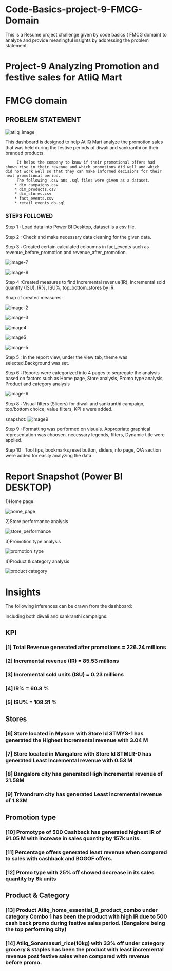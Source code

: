# Code-Basics-project-9-FMCG-Domain
This is a Resume project challenge given by code basics ( FMCG domain) to analyze and provide meaningful insights by addressing the problem statement.
# Project-9 Analyzing Promotion and festive sales for AtliQ Mart

# FMCG domain

## PROBLEM STATEMENT

 ![atliq_image](https://github.com/prithvipai32/Code-Basics-project-9-FMCG-Domain/assets/160827333/99eea682-0bf7-4d1e-9297-d38f48285964)


This dashboard is designed to help AtliQ Mart analyze the promotion sales that was held during the festive periods of diwali and sankranthi on their branded products.

         It helps the company to know if their promotional offers had shown rise in their revenue and which promotions did well and which did not work well so that they can make informed decisions for their next promotional period.
         The following .csv ans .sql files were given as a dataset.
        * dim_campaigns.csv
        * dim_products.csv
        * dim_stores.csv
        * fact_events.csv
        * retail_events_db.sql

### STEPS FOLLOWED 

Step 1 : Load data into Power BI Desktop, dataset is a csv file.

Step 2 : Check and make necessary data cleaning for the given data.

Step 3 : Created certain calculated coloumns in fact_events such as revenue_before_promotion and revenue_after_promotion.

![image-7](https://github.com/prithvipai32/Code-Basics-project-9-FMCG-Domain/assets/160827333/90d324fe-fc5a-4910-8a73-abf9e95eff31)

![image-8](https://github.com/prithvipai32/Code-Basics-project-9-FMCG-Domain/assets/160827333/69c2786a-6be7-4eaf-900a-409406f06679)

 Step 4 :Created measures to find Incremental revenue(IR), Incremental sold quantity (ISU), IR%, ISU%, top_bottom_stores by IR.

 Snap of created measures:

 ![image-2](https://github.com/prithvipai32/Code-Basics-project-9-FMCG-Domain/assets/160827333/5636babc-5490-4414-962e-2fc60e5619b6)

 ![image-3](https://github.com/prithvipai32/Code-Basics-project-9-FMCG-Domain/assets/160827333/fc8ae36e-e958-4137-8333-aebf2d7af7f6)

![image4](https://github.com/prithvipai32/Code-Basics-project-9-FMCG-Domain/assets/160827333/fe91aa48-baac-4f9f-8586-1ad8b2e2fc8a)

 ![image5](https://github.com/prithvipai32/Code-Basics-project-9-FMCG-Domain/assets/160827333/6a2b5627-a2bf-493e-84c2-095ea436544f)

 ![image-5](https://github.com/prithvipai32/Code-Basics-project-9-FMCG-Domain/assets/160827333/8eb6bddc-1ffd-4125-8ba4-cb40ebe698b6)

Step 5 : In the report view, under the view tab, theme was selected.Background was set.

 Step 6 : Reports were categorized into 4 pages to segregate the analysis based on factors such as Home page, Store analysis, Promo type analysis, Product and category analysis 

 ![image-6](https://github.com/prithvipai32/Code-Basics-project-9-FMCG-Domain/assets/160827333/92e40ea7-c487-4226-8fe3-f6117bc1bafe)


 Step 8 : Visual filters (Slicers) for diwali and sankranthi campaign, top/bottom choice, value filters, KPI's were added.

snapshot:
 ![image9](https://github.com/prithvipai32/Code-Basics-project-9-FMCG-Domain/assets/160827333/59efa51d-54b9-4bcc-a48c-e59f8270d515)

Step 9 : Formatting was performed on visuals. Appropriate graphical representation was choosen. necessary legends, filters, Dynamic title were applied.

 Step 10 : Tool tips, bookmarks,reset button, sliders,info page, Q/A section were added for easily analyzing the data.
 
 # Report Snapshot (Power BI DESKTOP)

 1)Home page

![home_page](https://github.com/prithvipai32/Code-Basics-project-9-FMCG-Domain/assets/160827333/78d6107e-7581-45ff-9df4-9f478ea3940d)

 2)Store performance analysis

 ![store_performance](https://github.com/prithvipai32/Code-Basics-project-9-FMCG-Domain/assets/160827333/7c2c80ef-b523-45eb-af8a-db60c348e62f)

3)Promotion type analysis

![promotion_type](https://github.com/prithvipai32/Code-Basics-project-9-FMCG-Domain/assets/160827333/30ebe657-fe48-4a95-a0eb-264e0fe870f0)

4)Product & category analysis

![product category](https://github.com/prithvipai32/Code-Basics-project-9-FMCG-Domain/assets/160827333/f7b2b44a-f797-45b5-a1cb-be5099065081)

# Insights

The following inferences can be drawn from the dashboard:

Including both diwali and sankranthi campaigns:

## KPI

### [1] Total Revenue generated after promotions = 226.24 millions
### [2] Incremental revenue (IR) = 85.53 millions
### [3] Incremental sold units (ISU) = 0.23 millions
### [4] IR% = 60.8 %
### [5] ISU% = 108.31 %

## Stores
           
### [6] Store located in Mysore with Store Id STMYS-1 has generated the Highest Incremental revenue with 3.04 M

### [7] Store located in Mangalore with Store Id STMLR-0 has generated Least Incremental revenue with 0.53 M

### [8] Bangalore  city has generated High Incremental revenue of 21.58M

### [9] Trivandrum city has generated Least incremental revenue of 1.83M

## Promotion type

### [10] Promotype of 500 Cashback has generated highest IR of 91.05 M with increase in sales quantity by 157k units.

### [11] Percentage offers generated least revenue when compared to sales with cashback and BOGOF offers. 

### [12] Promo type  with 25% off showed decrease in its sales quantity by 6k units

## Product & Category

### [13] Product Atliq_home_essential_8_product_combo  under category Combo 1 has been the product with high IR due to 500 cash back promo during festive sales period. (Bangalore being the top performing city)


### [14] Atliq_Sonamasuri_rice(10kg) with 33% off  under category grocery & staples has been the product with least  incremental revenue post festive sales when compared with revenue before promo.
